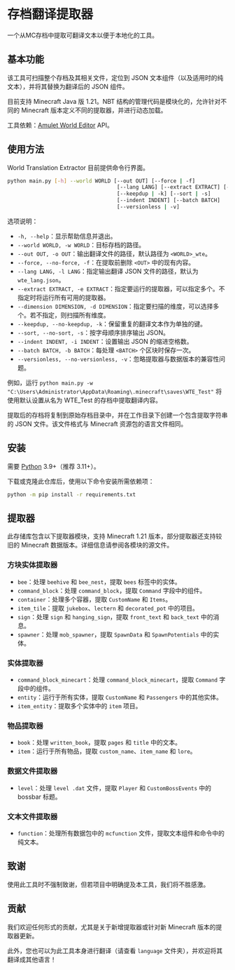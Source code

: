 # 存档翻译提取器

一个从MC存档中提取可翻译文本以便于本地化的工具。

## 基本功能

该工具可扫描整个存档及其相关文件，定位到 JSON 文本组件（以及适用时的纯文本），并将其替换为翻译后的 JSON 组件。

目前支持 Minecraft Java 版 1.21。NBT 结构的管理代码是模块化的，允许针对不同的 Minecraft 版本定义不同的提取器，并进行动态加载。

工具依赖：[Amulet World Editor](https://www.amuletmc.com/) API。

## 使用方法

World Translation Extractor 目前提供命令行界面。

```bash
python main.py [-h] --world WORLD [--out OUT] [--force | -f]
                                   [--lang LANG] [--extract EXTRACT] [--dimension DIMENSION]
                                   [--keepdup | -k] [--sort | -s]
                                   [--indent INDENT] [--batch BATCH]
                                   [--versionless | -v]
```

选项说明：
- `-h, --help`：显示帮助信息并退出。
- `--world WORLD, -w WORLD`：目标存档的路径。
- `--out OUT, -o OUT`：输出翻译文件的路径，默认路径为 `<WORLD>_wte`。
- `--force, --no-force, -f`：在提取前删除 `<OUT>` 中的现有内容。
- `--lang LANG, -l LANG`：指定输出翻译 JSON 文件的路径，默认为 `wte_lang.json`。
- `--extract EXTRACT, -e EXTRACT`：指定要运行的提取器，可以指定多个。不指定时将运行所有可用的提取器。
- `--dimension DIMENSION, -d DIMENSION`：指定要扫描的维度，可以选择多个。若不指定，则扫描所有维度。
- `--keepdup, --no-keepdup, -k`：保留重复的翻译文本作为单独的键。
- `--sort, --no-sort, -s`：按字母顺序排序输出 JSON。
- `--indent INDENT, -i INDENT`：设置输出 JSON 的缩进空格数。
- `--batch BATCH, -b BATCH`：每处理 `<BATCH>` 个区块时保存一次。
- `--versionless, --no-versionless, -v`：忽略提取器与数据版本的兼容性问题。

例如，运行 `python main.py -w "C:\Users\Administrator\AppData\Roaming\.minecraft\saves\WTE_Test"` 将使用默认设置从名为 WTE_Test 的存档中提取翻译内容。

提取后的存档将复制到原始存档目录中，并在工作目录下创建一个包含提取字符串的 JSON 文件。该文件格式与 Minecraft 资源包的语言文件相同。

## 安装

需要 [Python](https://www.python.org/downloads/) 3.9+（推荐 3.11+）。

下载或克隆此仓库后，使用以下命令安装所需依赖项：

```bash
python -m pip install -r requirements.txt
```

## 提取器

此存储库包含以下提取器模块，支持 Minecraft 1.21 版本，部分提取器还支持较旧的 Minecraft 数据版本。详细信息请参阅各模块的源文件。

### 方块实体提取器

- `bee`：处理 `beehive` 和 `bee_nest`，提取 `bees` 标签中的实体。
- `command_block`：处理 `command_block`，提取 `Command` 字段中的组件。
- `container`：处理多个容器，提取 `CustomName` 和 `Items`。
- `item_tile`：提取 `jukebox`、`lectern` 和 `decorated_pot` 中的项目。
- `sign`：处理 `sign` 和 `hanging_sign`，提取 `front_text` 和 `back_text` 中的消息。
- `spawner`：处理 `mob_spawner`，提取 `SpawnData` 和 `SpawnPotentials` 中的实体。

### 实体提取器

- `command_block_minecart`：处理 `command_block_minecart`，提取 `Command` 字段中的组件。
- `entity`：运行于所有实体，提取 `CustomName` 和 `Passengers` 中的其他实体。
- `item_entity`：提取多个实体中的 `item` 项目。

### 物品提取器

- `book`：处理 `written_book`，提取 `pages` 和 `title` 中的文本。
- `item`：运行于所有物品，提取 `custom_name`、`item_name` 和 `lore`。

### 数据文件提取器
- `level`：处理 `level
.dat` 文件，提取 `Player` 和 `CustomBossEvents` 中的 bossbar 标题。

### 文本文件提取器

- `function`：处理所有数据包中的 `mcfunction` 文件，提取文本组件和命令中的纯文本。

## 致谢

使用此工具时不强制致谢，但若项目中明确提及本工具，我们将不胜感激。

## 贡献

我们欢迎任何形式的贡献，尤其是关于新增提取器或针对新 Minecraft 版本的提取器更新。

此外，您也可以为此工具本身进行翻译（请查看 `language` 文件夹），并欢迎将其翻译成其他语言！
